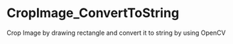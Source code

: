 # CropImage_ConvertToString
Crop Image by drawing rectangle and convert it to string by using OpenCV
